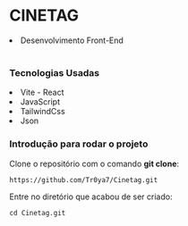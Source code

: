 # CINETAG
<li>Desenvolvimento Front-End</li><br>

### Tecnologias Usadas
<li>Vite - React</li>
<li>JavaScript</li>
<li>TailwindCss</li>
<li>Json</li>

### Introdução para rodar o projeto
Clone o repositório com o comando **git clone**:
```
https://github.com/Tr0ya7/Cinetag.git
```
Entre no diretório que acabou de ser criado:
```
cd Cinetag.git
```
